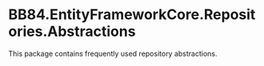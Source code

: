 # BB84.EntityFrameworkCore.Repositories.Abstractions

This package contains frequently used repository abstractions.